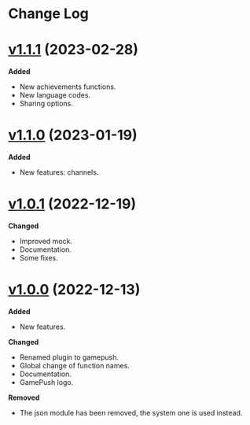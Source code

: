 # Change Log

# [v1.1.1](https://github.com/megalanthus/defold-gamepush/releases/tag/v1.1.1) (2023-02-28)

**Added**

- New achievements functions.
- New language codes.
- Sharing options.

# [v1.1.0](https://github.com/megalanthus/defold-gamepush/releases/tag/v1.1.0) (2023-01-19)

**Added**

- New features: channels.

# [v1.0.1](https://github.com/megalanthus/defold-gamepush/releases/tag/v1.0.1) (2022-12-19)

**Changed**

- Improved mock.
- Documentation.
- Some fixes.

# [v1.0.0](https://github.com/megalanthus/defold-gamepush/releases/tag/v1.0.0) (2022-12-13)

**Added**

- New features.

**Changed**

- Renamed plugin to gamepush.
- Global change of function names.
- Documentation.
- GamePush logo.

**Removed**

- The json module has been removed, the system one is used instead.

